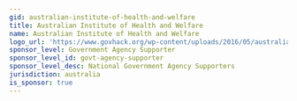 ```yaml
---
gid: australian-institute-of-health-and-welfare
title: Australian Institute of Health and Welfare
name: Australian Institute of Health and Welfare
logo_url: 'https://www.govhack.org/wp-content/uploads/2016/05/australian_institute_of_health_and_welfare.png'
sponsor_level: Government Agency Supporter
sponsor_level_id: govt-agency-supporter
sponsor_level_desc: National Government Agency Supporters
jurisdiction: australia
is_sponsor: true
---
```

